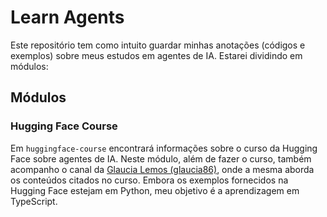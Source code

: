 # Learn Agents

Este repositório tem como intuito guardar minhas anotações (códigos e exemplos) sobre meus estudos em agentes de IA. Estarei dividindo em módulos:

## Módulos

### Hugging Face Course

Em `huggingface-course` encontrará informações sobre o curso da Hugging Face sobre agentes de IA. Neste módulo, além de fazer o curso, também acompanho o canal da [Glaucia Lemos (glaucia86)](https://github.com/glaucia86), onde a mesma aborda os conteúdos citados no curso. Embora os exemplos fornecidos na Hugging Face estejam em Python, meu objetivo é a aprendizagem em TypeScript.